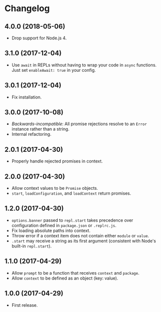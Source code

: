 # Changelog

## 4.0.0 (2018-05-06)

* Drop support for Node.js 4.

## 3.1.0 (2017-12-04)

* Use `await` in REPLs without having to wrap your code in `async`
functions. Just set `enableAwait: true` in your config.

## 3.0.1 (2017-12-04)

* Fix installation.

## 3.0.0 (2017-10-08)

* *Backwards-incompatible*: All promise rejections resolve to an `Error`
instance rather than a string.
* Internal refactoring.

## 2.0.1 (2017-04-30)

* Properly handle rejected promises in context.

## 2.0.0 (2017-04-30)

* Allow context values to be `Promise` objects.
* `start`, `loadConfiguration`, and `loadContext` return promises.

## 1.2.0 (2017-04-30)

* `options.banner` passed to `repl.start` takes precedence over configuration defined in `package.json` or `.replrc.js`.
* Fix loading absolute paths into context.
* Throw error if a context item does not contain either `module` or `value`.
* `.start` may receive a string as its first argument (consistent with Node's built-in `repl.start`).

## 1.1.0 (2017-04-29)

* Allow `prompt` to be a function that receives `context` and `package`.
* Allow `context` to be defined as an object (key: value).

## 1.0.0 (2017-04-29)

* First release.
